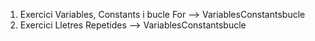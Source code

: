 
1. Exercici Variables, Constants i bucle For
    --> VariablesConstantsbucle
2. Exercici Lletres Repetides
    --> VariablesConstantsbucle
